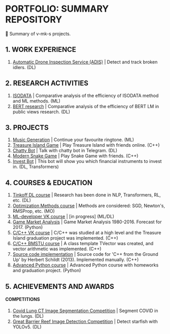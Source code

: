 # PORTFOLIO: SUMMARY REPOSITORY
📕 Summary of v-mk-s projects.

## 1. WORK EXPERIENCE
1. [Automatic Drone Inspection Service (ADIS)](https://github.com/v-mk-s/Automatic-Drone-Inspection-Service-ADIS) | Detect and track broken idlers. (DL)

## 2. RESEARCH ACTIVITIES
1. [ISODATA](https://github.com/v-mk-s/ISODATA) | Comparative analysis of the efficiency of ISODATA method and ML methods. (ML)
2. [BERT research](https://github.com/v-mk-s/BERT-Covid-LM) | Comparative analysis of the efficiency of BERT LM in public views research. (DL)

## 3. PROJECTS
1. [Music Generation](https://github.com/v-mk-s/Music-Generation-ML) | Continue your favourite ringtone. (ML)
2. [Treasure Island Game](https://github.com/v-mk-s/Treasure-Island-Game) | Play Treasure Island with friends online. (C++)
3. [Chatty Bot](https://github.com/v-mk-s/Chatty-Bot-DL) | Talk with chatty bot in Telegram. (DL)
4. [Modern Snake Game](https://github.com/v-mk-s/Advanced-Snake-Game) | Play Snake Game with friends. (C++)
5. [Invest Bot](https://github.com/v-mk-s/financial-trading) | This bot will show you which financial instruments to invest in. (DL, Transformers)

## 4. COURSES & EDUCATION
1. [Tinkoff DL course](https://github.com/v-mk-s/tinkoff-DL-course) | Research has been done in NLP, Transformers, RL, etc. (DL)
2. [Optimization Methods course](https://github.com/v-mk-s/optimization-methods) | Methods are considered: SGD, Newton's, RMSProp, etc. (MO)
3. [ML-developer VK course](https://github.com/v-mk-s/ml-developer-technopark) | [in progress] (ML/DL)
4. [Game Market Analysis](https://github.com/v-mk-s/data-analyst) | Game Market Analysis 1980-2016. Forecast for 2017. (Python)
5. [C/C++ VK course](https://github.com/v-mk-s/C-course) | C/C++ was studied at a high level and the Treasure Island graduation project was implemented. (C++)
6. [C/C++ BMSTU course](https://github.com/v-mk-s/OOP-C_plus_plus-course) | A class template TVector was created, and vector arithmetic was implemented. (C++)
7. [Source code implementation](https://github.com/v-mk-s/C_plus_plus-Schildt-book) | Source code for 'C++ from the Ground Up' by Herbert Schildt (2013). Implemented manually. (C++)
8. [Advanced Python course](https://github.com/v-mk-s/Advanced-Python-course) | Advanced Python course with homeworks and graduation project. (Python)

## 5. ACHIEVEMENTS AND AWARDS
#### COMPETITIONS
1. [Covid Lung CT Image Segmentation Competition](https://github.com/v-mk-s/Competition-Covid-Lung-CT-Image-Segmentation-main) | Segment COVID in the lungs. (DL)
2. [Great Barrier Reef Image Detection Competition](https://github.com/v-mk-s/Competition-Great-Barrier-Reef-Image-Detection-main) | Detect starfish with YOLOv5. (DL)
